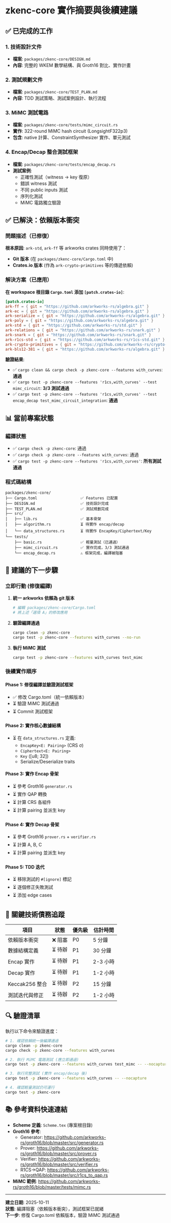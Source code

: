 # zkenc-core 實作摘要與後續建議

## ✅ 已完成的工作

### 1. 技術設計文件

- **檔案**: `packages/zkenc-core/DESIGN.md`
- **內容**: 完整的 WKEM 數學結構、與 Groth16 對比、實作計畫

### 2. 測試規劃文件

- **檔案**: `packages/zkenc-core/TEST_PLAN.md`
- **內容**: TDD 測試策略、測試案例設計、執行流程

### 3. MiMC 測試電路

- **檔案**: `packages/zkenc-core/tests/mimc_circuit.rs`
- **實作**: 322-round MiMC hash circuit (LongsightF322p3)
- **包含**: native 計算、ConstraintSynthesizer 實作、單元測試

### 4. Encap/Decap 整合測試框架

- **檔案**: `packages/zkenc-core/tests/encap_decap.rs`
- **測試案例**:
  - 正確性測試（witness → key 復原）
  - 錯誤 witness 測試
  - 不同 public inputs 測試
  - 序列化測試
  - MiMC 電路獨立驗證

## ✅ 已解決：依賴版本衝突

### 問題描述（已修復）

**根本原因**: `ark-std`, `ark-ff` 等 arkworks crates 同時使用了：

- **Git 版本** (在 `packages/zkenc-core/Cargo.toml` 中)
- **Crates.io 版本** (作為 `ark-crypto-primitives` 等的傳遞依賴)

### 解決方案（已應用）

**在 workspace 根目錄 `Cargo.toml` 添加 `[patch.crates-io]`**:

```toml
[patch.crates-io]
ark-ff = { git = "https://github.com/arkworks-rs/algebra.git" }
ark-ec = { git = "https://github.com/arkworks-rs/algebra.git" }
ark-serialize = { git = "https://github.com/arkworks-rs/algebra.git" }
ark-poly = { git = "https://github.com/arkworks-rs/algebra.git" }
ark-std = { git = "https://github.com/arkworks-rs/std.git" }
ark-relations = { git = "https://github.com/arkworks-rs/snark.git" }
ark-snark = { git = "https://github.com/arkworks-rs/snark.git" }
ark-r1cs-std = { git = "https://github.com/arkworks-rs/r1cs-std.git" }
ark-crypto-primitives = { git = "https://github.com/arkworks-rs/crypto-primitives.git" }
ark-bls12-381 = { git = "https://github.com/arkworks-rs/algebra.git" }
```

**驗證結果**:

- ✅ `cargo clean && cargo check -p zkenc-core --features with_curves`: **通過**
- ✅ `cargo test -p zkenc-core --features 'r1cs,with_curves' --test mimc_circuit`: **3/3 測試通過**
- ✅ `cargo test -p zkenc-core --features 'r1cs,with_curves' --test encap_decap test_mimc_circuit_integration`: **通過**

## 📊 當前專案狀態

### 編譯狀態

- ✅ `cargo check -p zkenc-core`: 通過
- ✅ `cargo check -p zkenc-core --features with_curves`: 通過
- ✅ `cargo test -p zkenc-core --features 'r1cs,with_curves'`: **所有測試通過**

### 程式碼結構

```
packages/zkenc-core/
├── Cargo.toml                   ✅ Features 已配置
├── DESIGN.md                    ✅ 技術設計完成
├── TEST_PLAN.md                 ✅ 測試規劃完成
├── src/
│   ├── lib.rs                   ✅ 基本骨架
│   ├── algorithm.rs             ⏳ 待實作 encap/decap
│   └── data_structures.rs       ⏳ 待實作 EncapKey/Ciphertext/Key
└── tests/
    ├── basic.rs                 ✅ 輕量測試（已通過）
    ├── mimc_circuit.rs          ✅ 實作完成，3/3 測試通過
    └── encap_decap.rs           ⚠️ 框架完成，編譯被阻塞
```

## 🎯 建議的下一步驟

### 立即行動 (修復編譯)

1. **統一 arkworks 依賴為 git 版本**

   ```bash
   # 編輯 packages/zkenc-core/Cargo.toml
   # 將上述「選項 A」的修改應用
   ```

2. **驗證編譯通過**

   ```bash
   cargo clean -p zkenc-core
   cargo test -p zkenc-core --features with_curves --no-run
   ```

3. **執行 MiMC 測試**
   ```bash
   cargo test -p zkenc-core --features with_curves test_mimc
   ```

### 後續實作順序

#### Phase 1: 修復編譯並驗證測試框架

- ✅ 修改 Cargo.toml（統一依賴版本）
- ⏳ 驗證 MiMC 測試通過
- ⏳ Commit 測試框架

#### Phase 2: 實作核心數據結構

- ⏳ 在 `data_structures.rs` 定義:
  - `EncapKey<E: Pairing>` (CRS σ)
  - `Ciphertext<E: Pairing>`
  - `Key` ([u8; 32])
  - Serialize/Deserialize traits

#### Phase 3: 實作 Encap 骨架

- ⏳ 參考 Groth16 `generator.rs`
- ⏳ 實作 QAP 轉換
- ⏳ 計算 CRS 各組件
- ⏳ 計算 pairing 並派生 key

#### Phase 4: 實作 Decap 骨架

- ⏳ 參考 Groth16 `prover.rs` + `verifier.rs`
- ⏳ 計算 A, B, C
- ⏳ 計算 pairing 並派生 key

#### Phase 5: TDD 迭代

- ⏳ 移除測試的 `#[ignore]` 標記
- ⏳ 逐個修正失敗測試
- ⏳ 添加 edge cases

## 📝 關鍵技術債務追蹤

| 項目           | 狀態    | 優先級 | 估計時間 |
| -------------- | ------- | ------ | -------- |
| 依賴版本衝突   | ❌ 阻塞 | P0     | 5 分鐘   |
| 數據結構定義   | ⏳ 待辦 | P1     | 30 分鐘  |
| Encap 實作     | ⏳ 待辦 | P1     | 2-3 小時 |
| Decap 實作     | ⏳ 待辦 | P1     | 1-2 小時 |
| Keccak256 整合 | ⏳ 待辦 | P2     | 15 分鐘  |
| 測試迭代與修正 | ⏳ 待辦 | P2     | 1-2 小時 |

## 🔍 驗證清單

執行以下命令來驗證進度：

```bash
# 1. 確認依賴統一後編譯通過
cargo clean -p zkenc-core
cargo check -p zkenc-core --features with_curves

# 2. 執行 MiMC 電路測試 (應立即通過)
cargo test -p zkenc-core --features with_curves test_mimc -- --nocapture

# 3. 執行完整測試 (實作 encap/decap 後)
cargo test -p zkenc-core --features with_curves -- --nocapture

# 4. 確認輕量測試仍可運行
cargo test -p zkenc-core
```

## 📚 參考資料快速連結

- **Scheme 定義**: `Scheme.tex` (專案根目錄)
- **Groth16 參考**:
  - Generator: https://github.com/arkworks-rs/groth16/blob/master/src/generator.rs
  - Prover: https://github.com/arkworks-rs/groth16/blob/master/src/prover.rs
  - Verifier: https://github.com/arkworks-rs/groth16/blob/master/src/verifier.rs
  - R1CS→QAP: https://github.com/arkworks-rs/groth16/blob/master/src/r1cs_to_qap.rs
- **MiMC 範例**: https://github.com/arkworks-rs/groth16/blob/master/tests/mimc.rs

---

**建立日期**: 2025-10-11  
**狀態**: 編譯阻塞（依賴版本衝突），測試框架已就緒  
**下一步**: 修復 Cargo.toml 依賴版本，驗證 MiMC 測試通過
